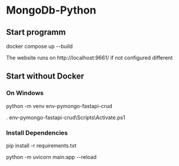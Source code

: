 # MongoDb-Python
## Start programm
docker compose up --build

The website runs on http://localhost:9661/ if not configured different
## Start without Docker
### On Windows
python -m venv env-pymongo-fastapi-crud

. env-pymongo-fastapi-crud\Scripts\Activate.ps1

### Install Dependencies
pip install -r requirements.txt

python -m uvicorn main:app --reload
